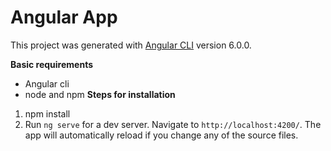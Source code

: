 # Angular App

This project was generated with [Angular CLI](https://github.com/angular/angular-cli) version 6.0.0.

**Basic requirements**
- Angular cli
- node and npm
 **Steps for installation**
1. npm install
2. Run `ng serve` for a dev server. Navigate to `http://localhost:4200/`. The app will automatically reload if you change any of the source files.
